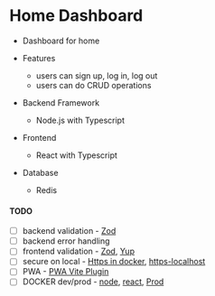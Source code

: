 # Home Dashboard

- Dashboard for home

- Features
	-	users can sign up, log in, log out
	-  users can do CRUD operations

-   Backend Framework
	-	Node.js with Typescript

-   Frontend
	-	React with Typescript
	
-   Database
	-	Redis

#### TODO

- [ ] backend validation - [Zod](https://www.npmjs.com/package/zod)
- [ ] backend error handling
- [ ] frontend validation - [Zod](https://www.npmjs.com/package/zod), [Yup](https://www.npmjs.com/package/yup)
- [ ] secure on local - [Https in docker](https://github.com/vishalraj82/https-in-docker), [https-localhost](https://github.com/daquinoaldo/https-localhost)
- [ ] PWA - [PWA Vite Plugin](https://vite-pwa-org.netlify.app/)
- [ ] DOCKER dev/prod - [node](https://www.youtube.com/watch?v=gm_L69NHuHM), [react](https://www.youtube.com/watch?v=3xDAU5cvi5E), [Prod](https://www.youtube.com/watch?v=jotpVtFwYBk)